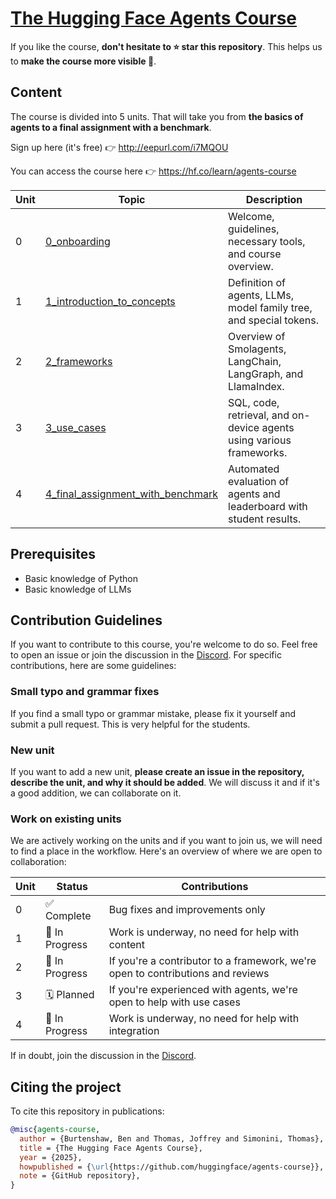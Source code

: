 # [The Hugging Face Agents Course](https://hf.co/learn/agents-course)

If you like the course, **don't hesitate to ⭐ star this repository**. This helps us to **make the course more visible 🤗**.

## Content

The course is divided into 5 units. That will take you from **the basics of agents to a final assignment with a benchmark**.

Sign up here (it's free) 👉 http://eepurl.com/i7MQOU

You can access the course here 👉 https://hf.co/learn/agents-course

| Unit | Topic                          | Description                                                                 |
|------|--------------------------------|-----------------------------------------------------------------------------|
| 0    | [0_onboarding](units/0_onboarding) | Welcome, guidelines, necessary tools, and course overview.                  |
| 1    | [1_introduction_to_concepts](units/1_introduction_to_concepts)       | Definition of agents, LLMs, model family tree, and special tokens.          |
| 2    | [2_frameworks](units/2_frameworks)                     | Overview of Smolagents, LangChain, LangGraph, and LlamaIndex.               |
| 3    | [3_use_cases](units/3_use_cases)                      | SQL, code, retrieval, and on-device agents using various frameworks.        |
| 4    | [4_final_assignment_with_benchmark](units/4_final_assignment_with_benchmark) | Automated evaluation of agents and leaderboard with student results.        |

## Prerequisites

- Basic knowledge of Python
- Basic knowledge of LLMs

## Contribution Guidelines

If you want to contribute to this course, you're welcome to do so. Feel free to open an issue or join the discussion in the [Discord](https://discord.gg/GC7zFgvN). For specific contributions, here are some guidelines:

### Small typo and grammar fixes

If you find a small typo or grammar mistake, please fix it yourself and submit a pull request. This is very helpful for the students.

### New unit

If you want to add a new unit, **please create an issue in the repository, describe the unit, and why it should be added**. We will discuss it and if it's a good addition, we can collaborate on it.

### Work on existing units

We are actively working on the units and if you want to join us, we will need to find a place in the workflow. Here's an overview of where we are open to collaboration:

| Unit | Status        | Contributions                                                          |
|------|--------------|------------------------------------------------------------------------|
| 0    | ✅ Complete    | Bug fixes and improvements only                                        |
| 1    | 🚧 In Progress | Work is underway, no need for help with content                         |
| 2    | 🚧 In Progress | If you're a contributor to a framework, we're open to contributions and reviews |
| 3    | 🗓️ Planned    | If you're experienced with agents, we're open to help with use cases |
| 4    | 🚧 In Progress | Work is underway, no need for help with integration                         |

If in doubt, join the discussion in the [Discord](https://discord.gg/GC7zFgvN).


## Citing the project

To cite this repository in publications:

```bibtex
@misc{agents-course,
  author = {Burtenshaw, Ben and Thomas, Joffrey and Simonini, Thomas},
  title = {The Hugging Face Agents Course},
  year = {2025},
  howpublished = {\url{https://github.com/huggingface/agents-course}},
  note = {GitHub repository},
}
```
